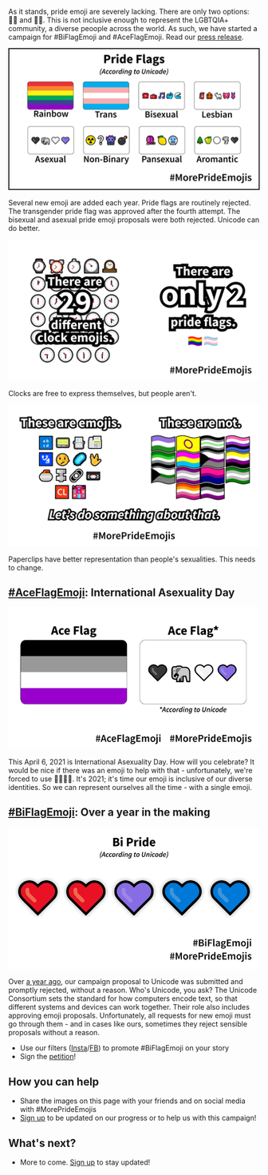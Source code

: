 As it stands, pride emoji are severely lacking. There are only two options: 🏳️‍🌈 and 🏳️‍⚧️. This is not inclusive enough to represent the LGBTQIA+ community, a diverse peoople across the world. As such, we have started a campaign for #BiFlagEmoji and #AceFlagEmoji. Read our [press release](files/press-release.pdf).

![Pride Flags, according to Unicode](images/AccordingToUnicode/Large/FlagsAccordingToUnicode-Compare.png)

Several new emoji are added each year. Pride flags are routinely rejected. The transgender pride flag was approved after the fourth attempt. The bisexual and asexual pride emoji proposals were both rejected. Unicode can do better.

![There are 29 different clock emoji and only 2 pride flag emoji](images/AccordingToUnicode/Large/FlagsAccordingToUnicode-25.png)

Clocks are free to express themselves, but people aren't. 

![Comparing existing emoji to pride flags](images/AccordingToUnicode/Large/FlagsAccordingToUnicode-68.png)

Paperclips have better representation than people's sexualities. This needs to change.

## [#AceFlagEmoji](flags/asexual.html): International Asexuality Day

![The Ace Flag, according to Unicode](images/AccordingToUnicode/Medium/FlagsAccordingToUnicode-AceSxS.png)

This April 6, 2021 is International Asexuality Day. How will you celebrate? It would be nice if there was an emoji to help with that - unfortunately, we're forced to use 🖤🐘🤍💜. It's 2021; it's time our emoji is inclusive of our diverse identities. So we can represent ourselves all the time - with a single emoji.

## [#BiFlagEmoji](flags/bisexual.html): Over a year in the making

![The Bi Flag, according to Unicode](images/AccordingToUnicode/Medium/FlagsAccordingToUnicode-Bi2.png)

Over [a year ago](https://tannermarino.com/2020/bisexual-pride-flag-emoji-proposal/), our campaign proposal to Unicode was submitted and promptly rejected, without a reason. Who's Unicode, you ask? The Unicode Consortium sets the standard for how computers encode text, so that different systems and devices can work together. Their role also includes approving emoji proposals. Unfortunately, all requests for new emoji must go through them - and in cases like ours, sometimes they reject sensible proposals without a reason.
- Use our filters ([Insta](https://www.instagram.com/ar/827309184482321/)/[FB](https://www.facebook.com/fbcameraeffects/tryit/827309184482321/)) to promote #BiFlagEmoji on your story
- Sign the [petition](https://change.org/biflagemoji)!

## How you can help
- Share the images on this page with your friends and on social media with #MorePrideEmojis
- [Sign up](https://forms.gle/Tu7iHNTucw6rH4Tq6) to be updated on our progress or to help us with this campaign!

## What's next?

- More to come. [Sign up](https://forms.gle/Tu7iHNTucw6rH4Tq6) to stay updated!
